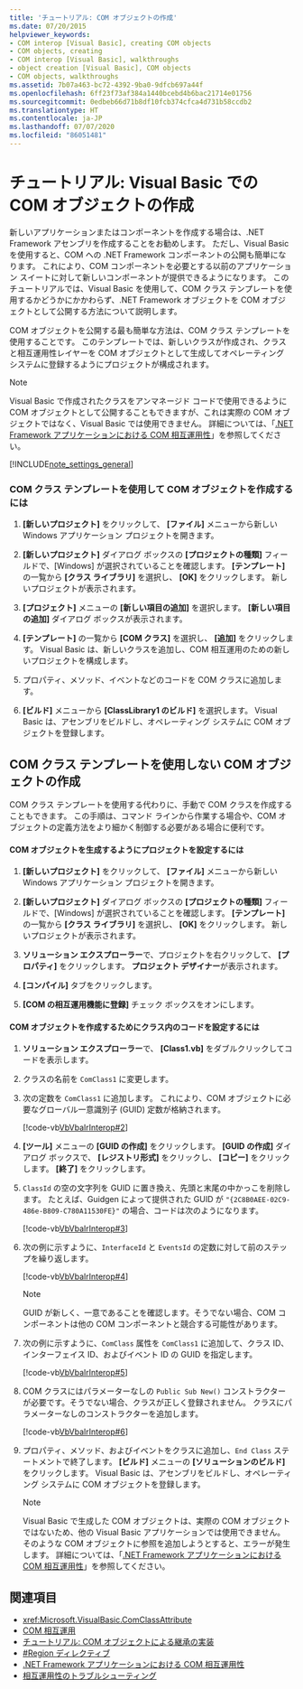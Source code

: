 ```yaml
---
title: 'チュートリアル: COM オブジェクトの作成'
ms.date: 07/20/2015
helpviewer_keywords:
- COM interop [Visual Basic], creating COM objects
- COM objects, creating
- COM interop [Visual Basic], walkthroughs
- object creation [Visual Basic], COM objects
- COM objects, walkthroughs
ms.assetid: 7b07a463-bc72-4392-9ba0-9dfcb697a44f
ms.openlocfilehash: 6ff23f73af384a1440bcebd4b6bac21714e01756
ms.sourcegitcommit: 0edbeb66d71b8df10fcb374cfca4d731b58ccdb2
ms.translationtype: HT
ms.contentlocale: ja-JP
ms.lasthandoff: 07/07/2020
ms.locfileid: "86051481"
---
```

# <a name="walkthrough-creating-com-objects-with-visual-basic"></a>チュートリアル: Visual Basic での COM オブジェクトの作成
新しいアプリケーションまたはコンポーネントを作成する場合は、.NET Framework アセンブリを作成することをお勧めします。 ただし、Visual Basic を使用すると、COM への .NET Framework コンポーネントの公開も簡単になります。 これにより、COM コンポーネントを必要とする以前のアプリケーション スイートに対して新しいコンポーネントが提供できるようになります。 このチュートリアルでは、Visual Basic を使用して、COM クラス テンプレートを使用するかどうかにかかわらず、.NET Framework オブジェクトを COM オブジェクトとして公開する方法について説明します。  
  
 COM オブジェクトを公開する最も簡単な方法は、COM クラス テンプレートを使用することです。 このテンプレートでは、新しいクラスが作成され、クラスと相互運用性レイヤーを COM オブジェクトとして生成してオペレーティング システムに登録するようにプロジェクトが構成されます。  
  
> [!NOTE]
> Visual Basic で作成されたクラスをアンマネージド コードで使用できるように COM オブジェクトとして公開することもできますが、これは実際の COM オブジェクトではなく、Visual Basic では使用できません。 詳細については、「[.NET Framework アプリケーションにおける COM 相互運用性](com-interoperability-in-net-framework-applications.md)」を参照してください。  
  
[!INCLUDE[note_settings_general](~/includes/note-settings-general-md.md)]  
  
### <a name="to-create-a-com-object-by-using-the-com-class-template"></a>COM クラス テンプレートを使用して COM オブジェクトを作成するには  
  
1. **[新しいプロジェクト]** をクリックして、 **[ファイル]** メニューから新しい Windows アプリケーション プロジェクトを開きます。  
  
2. **[新しいプロジェクト]** ダイアログ ボックスの **[プロジェクトの種類]** フィールドで、[Windows] が選択されていることを確認します。 **[テンプレート]** の一覧から **[クラス ライブラリ]** を選択し、 **[OK]** をクリックします。 新しいプロジェクトが表示されます。  
  
3. **[プロジェクト]** メニューの **[新しい項目の追加]** を選択します。 **[新しい項目の追加]** ダイアログ ボックスが表示されます。  
  
4. **[テンプレート]** の一覧から **[COM クラス]** を選択し、 **[追加]** をクリックします。 Visual Basic は、新しいクラスを追加し、COM 相互運用のための新しいプロジェクトを構成します。  
  
5. プロパティ、メソッド、イベントなどのコードを COM クラスに追加します。  
  
6. **[ビルド]** メニューから **[ClassLibrary1 のビルド]** を選択します。 Visual Basic は、アセンブリをビルドし、オペレーティング システムに COM オブジェクトを登録します。  
  
## <a name="creating-com-objects-without-the-com-class-template"></a>COM クラス テンプレートを使用しない COM オブジェクトの作成  
 COM クラス テンプレートを使用する代わりに、手動で COM クラスを作成することもできます。 この手順は、コマンド ラインから作業する場合や、COM オブジェクトの定義方法をより細かく制御する必要がある場合に便利です。  
  
#### <a name="to-set-up-your-project-to-generate-a-com-object"></a>COM オブジェクトを生成するようにプロジェクトを設定するには  
  
1. **[新しいプロジェクト]** をクリックして、 **[ファイル]** メニューから新しい Windows アプリケーション プロジェクトを開きます。  
  
2. **[新しいプロジェクト]** ダイアログ ボックスの **[プロジェクトの種類]** フィールドで、[Windows] が選択されていることを確認します。 **[テンプレート]** の一覧から **[クラス ライブラリ]** を選択し、 **[OK]** をクリックします。 新しいプロジェクトが表示されます。  
  
3. **ソリューション エクスプローラー**で、プロジェクトを右クリックして、 **[プロパティ]** をクリックします。 **プロジェクト デザイナー**が表示されます。  
  
4. **[コンパイル]** タブをクリックします。  
  
5. **[COM の相互運用機能に登録]** チェック ボックスをオンにします。  
  
#### <a name="to-set-up-the-code-in-your-class-to-create-a-com-object"></a>COM オブジェクトを作成するためにクラス内のコードを設定するには  
  
1. **ソリューション エクスプローラー**で、 **[Class1.vb]** をダブルクリックしてコードを表示します。  
  
2. クラスの名前を `ComClass1` に変更します。  
  
3. 次の定数を `ComClass1` に追加します。 これにより、COM オブジェクトに必要なグローバル一意識別子 (GUID) 定数が格納されます。  
  
     [!code-vb[VbVbalrInterop#2](~/samples/snippets/visualbasic/VS_Snippets_VBCSharp/VbVbalrInterop/VB/Class1.vb#2)]  
  
4. **[ツール]** メニューの **[GUID の作成]** をクリックします。 **[GUID の作成]** ダイアログ ボックスで、 **[レジストリ形式]** をクリックし、 **[コピー]** をクリックします。 **[終了]** をクリックします。  
  
5. `ClassId` の空の文字列を GUID に置き換え、先頭と末尾の中かっこを削除します。 たとえば、Guidgen によって提供された GUID が `"{2C8B0AEE-02C9-486e-B809-C780A11530FE}"` の場合、コードは次のようになります。  
  
     [!code-vb[VbVbalrInterop#3](~/samples/snippets/visualbasic/VS_Snippets_VBCSharp/VbVbalrInterop/VB/Class1.vb#3)]  
  
6. 次の例に示すように、`InterfaceId` と `EventsId` の定数に対して前のステップを繰り返します。  
  
     [!code-vb[VbVbalrInterop#4](~/samples/snippets/visualbasic/VS_Snippets_VBCSharp/VbVbalrInterop/VB/Class1.vb#4)]  
  
    > [!NOTE]
    > GUID が新しく、一意であることを確認します。そうでない場合、COM コンポーネントは他の COM コンポーネントと競合する可能性があります。  
  
7. 次の例に示すように、`ComClass` 属性を `ComClass1` に追加して、クラス ID、インターフェイス ID、およびイベント ID の GUID を指定します。  
  
     [!code-vb[VbVbalrInterop#5](~/samples/snippets/visualbasic/VS_Snippets_VBCSharp/VbVbalrInterop/VB/Class1.vb#5)]  
  
8. COM クラスにはパラメーターなしの `Public Sub New()` コンストラクターが必要です。そうでない場合、クラスが正しく登録されません。 クラスにパラメーターなしのコンストラクターを追加します。  
  
     [!code-vb[VbVbalrInterop#6](~/samples/snippets/visualbasic/VS_Snippets_VBCSharp/VbVbalrInterop/VB/Class1.vb#6)]  
  
9. プロパティ、メソッド、およびイベントをクラスに追加し、`End Class` ステートメントで終了します。 **[ビルド]** メニューの **[ソリューションのビルド]** をクリックします。 Visual Basic は、アセンブリをビルドし、オペレーティング システムに COM オブジェクトを登録します。  
  
    > [!NOTE]
    > Visual Basic で生成した COM オブジェクトは、実際の COM オブジェクトではないため、他の Visual Basic アプリケーションでは使用できません。 そのような COM オブジェクトに参照を追加しようとすると、エラーが発生します。 詳細については、「[.NET Framework アプリケーションにおける COM 相互運用性](com-interoperability-in-net-framework-applications.md)」を参照してください。  
  
## <a name="see-also"></a>関連項目

- <xref:Microsoft.VisualBasic.ComClassAttribute>
- [COM 相互運用](index.md)
- [チュートリアル: COM オブジェクトによる継承の実装](walkthrough-implementing-inheritance-with-com-objects.md)
- [#Region ディレクティブ](../../language-reference/directives/region-directive.md)
- [.NET Framework アプリケーションにおける COM 相互運用性](com-interoperability-in-net-framework-applications.md)
- [相互運用性のトラブルシューティング](troubleshooting-interoperability.md)
